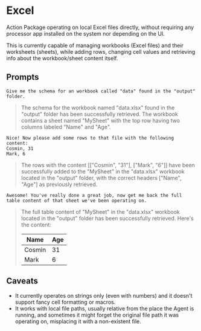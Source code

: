 # Excel

Action Package operating on local Excel files directly, without requiring any processor app installed on the system nor depending on the UI.

This is currently capable of managing workbooks (Excel files) and their worksheets (sheets), while adding rows, changing cell values and retrieving info about the workbook/sheet content itself.

## Prompts

```
Give me the schema for an workbook called "data" found in the "output" folder.
```

> The schema for the workbook named "data.xlsx" found in the "output" folder has been successfully retrieved. The workbook contains a sheet named "MySheet" with the top row having two columns labeled "Name" and "Age".

```
Nice! Now please add some rows to that file with the following content:
Cosmin, 31
Mark, 6
```

> The rows with the content [["Cosmin", "31"], ["Mark", "6"]] have been successfully added to the "MySheet" in the "data.xlsx" workbook located in the "output" folder, with the correct headers ["Name", "Age"] as previously retrieved.

```
Awesome! You've really done a great job, now get me back the full table content of that sheet we've been operating on.
```

> The full table content of "MySheet" in the "data.xlsx" workbook located in the "output" folder has been successfully retrieved. Here's the content:
>
> | Name   | Age  |
> |--------|------|
> | Cosmin | 31   |
> | Mark   | 6    |

## Caveats

- It currently operates on strings only (even with numbers) and it doesn't support fancy cell formatting or macros.
- It works with local file paths, usually relative from the place the Agent is running, and sometimes it might forget the original file path it was operating on, misplacing it with a non-existent file.
